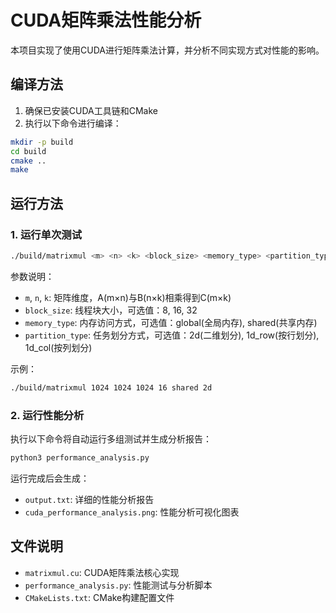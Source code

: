 # CUDA矩阵乘法性能分析

本项目实现了使用CUDA进行矩阵乘法计算，并分析不同实现方式对性能的影响。

## 编译方法

1. 确保已安装CUDA工具链和CMake
2. 执行以下命令进行编译：

```bash
mkdir -p build
cd build
cmake ..
make
```

## 运行方法

### 1. 运行单次测试

```bash
./build/matrixmul <m> <n> <k> <block_size> <memory_type> <partition_type>
```

参数说明：
- `m`, `n`, `k`: 矩阵维度，A(m×n)与B(n×k)相乘得到C(m×k)
- `block_size`: 线程块大小，可选值：8, 16, 32
- `memory_type`: 内存访问方式，可选值：global(全局内存), shared(共享内存)
- `partition_type`: 任务划分方式，可选值：2d(二维划分), 1d_row(按行划分), 1d_col(按列划分)

示例：
```bash
./build/matrixmul 1024 1024 1024 16 shared 2d
```

### 2. 运行性能分析

执行以下命令将自动运行多组测试并生成分析报告：

```bash
python3 performance_analysis.py
```

运行完成后会生成：
- `output.txt`: 详细的性能分析报告
- `cuda_performance_analysis.png`: 性能分析可视化图表

## 文件说明

- `matrixmul.cu`: CUDA矩阵乘法核心实现
- `performance_analysis.py`: 性能测试与分析脚本
- `CMakeLists.txt`: CMake构建配置文件